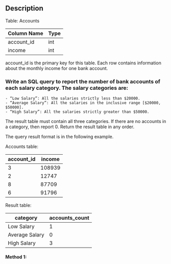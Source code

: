 ## Description

Table: Accounts

| Column Name | Type |
| ----------- | ---- |
| account_id  | int  |
| income      | int  |

account_id is the primary key for this table.
Each row contains information about the monthly income for one bank account.

### Write an SQL query to report the number of bank accounts of each salary category. The salary categories are:

    - “Low Salary”: All the salaries strictly less than $20000.
    - “Average Salary”: All the salaries in the inclusive range [$20000, $50000].
    - “High Salary”: All the salaries strictly greater than $50000.

The result table must contain all three categories. If there are no accounts in a category, then report 0. Return the result table in any order.

The query result format is in the following example.

Accounts table:

| account_id | income |
| ---------- | ------ |
| 3          | 108939 |
| 2          | 12747  |
| 8          | 87709  |
| 6          | 91796  |

Result table:

| category       | accounts_count |
| -------------- | -------------- |
| Low Salary     | 1              |
| Average Salary | 0              |
| High Salary    | 3              |

#### Method 1:

```sql

```
